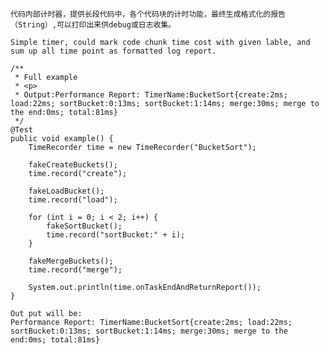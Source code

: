     代码内部计时器，提供长段代码中，各个代码块的计时功能，最终生成格式化的报告（String）,可以打印出来供debug或日志收集。
    
    Simple timer, could mark code chunk time cost with given lable, and sum up all time point as formatted log report.
    
    /**
     * Full example
     * <p>
     * Output:Performance Report: TimerName:BucketSort{create:2ms; load:22ms; sortBucket:0:13ms; sortBucket:1:14ms; merge:30ms; merge to the end:0ms; total:81ms}
     */
    @Test
    public void example() {
        TimeRecorder time = new TimeRecorder("BucketSort");

        fakeCreateBuckets();
        time.record("create");

        fakeLoadBucket();
        time.record("load");

        for (int i = 0; i < 2; i++) {
            fakeSortBucket();
            time.record("sortBucket:" + i);
        }

        fakeMergeBuckets();
        time.record("merge");

        System.out.println(time.onTaskEndAndReturnReport());
    }
    
    Out put will be:
    Performance Report: TimerName:BucketSort{create:2ms; load:22ms; sortBucket:0:13ms; sortBucket:1:14ms; merge:30ms; merge to the end:0ms; total:81ms}
